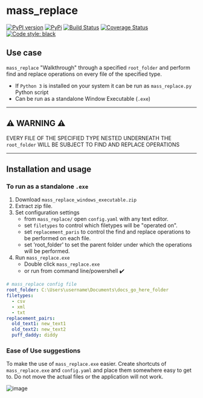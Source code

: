 # mass_replace

[![PyPI version](https://badge.fury.io/py/mass-replace.svg)](https://badge.fury.io/py/mass-replace) [![PyPi](https://img.shields.io/pypi/pyversions/Django.svg)](https://pypi.org/project/mass-replace/) [![Build Status](https://travis-ci.org/Kilo59/mass_replace.svg?branch=master)](https://travis-ci.org/Kilo59/mass_replace) [![Coverage Status](https://coveralls.io/repos/github/Kilo59/mass_replace/badge.svg?branch=master)](https://coveralls.io/github/Kilo59/mass_replace?branch=master) [![Code style: black](https://img.shields.io/badge/code%20style-black-000000.svg)](https://github.com/ambv/black)

## Use case

`mass_replace` "Walkthrough" through a specified `root_folder` and perform find and replace operations on every file of the specified type.

* If `Python 3` is installed on your system it can be run as `mass_replace.py` Python script
* Can be run as a standalone Window Executable (`.exe`)

--------------------------------------------

## ⚠️ **WARNING** ⚠️
EVERY FILE OF THE SPECIFIED TYPE NESTED UNDERNEATH THE `root_folder` WILL BE SUBJECT TO FIND AND REPLACE OPERATIONS

------------------------------------------------

## Installation and usage

### To run as a standalone `.exe`

1. Download `mass_replace_windows_executable.zip`
2. Extract zip file.
3. Set configuration settings
    - from `mass_replace/` open `config.yaml` with any text editor.
    - set `filetypes` to control which filetypes will be "operated on".
    - set `replacement_paris` to control the find and replace operations to be performed on each file.
    - set 'root_folder' to set the parent folder under which the operations will be performed.
4. Run `mass_replace.exe`
     - Double click `mass_replace.exe`
     - or run from command line/powershell ✔️

```yaml
# mass_replace config file
root_folder: C:\Users\username\Documents\docs_go_here_folder
filetypes:
  - csv
  - xml
  - txt
replacement_pairs:
  old_text1: new_text1
  old_text2: new_text2
  puff_daddy: diddy
```

### Ease of Use suggestions

To make the use of `mass_replace.exe` easier.
Create shortcuts of `mass_replace.exe` and `config.yaml` and place them somewhere easy to get to.
Do not move the actual files or the application will not work.

![image](https://user-images.githubusercontent.com/13108583/39159212-5f284ca0-4732-11e8-8014-dbedd0f349c0.png)
